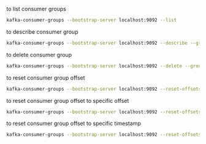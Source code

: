 

to list consumer groups
```bash
kafka-consumer-groups --bootstrap-server localhost:9092 --list
```

to describe consumer group
```bash
kafka-consumer-groups --bootstrap-server localhost:9092 --describe --group my-first-consumer-group
```

to delete consumer group
```bash
kafka-consumer-groups --bootstrap-server localhost:9092 --delete --group my-first-consumer-group
```

to reset consumer group offset
```bash
kafka-consumer-groups --bootstrap-server localhost:9092 --reset-offsets --group my-first-consumer-group --to-earliest --execute --topic test
```

to reset consumer group offset to specific offset
```bash
kafka-consumer-groups --bootstrap-server localhost:9092 --reset-offsets --group my-first-consumer-group --to-offset 0 --execute --topic test
```

to reset consumer group offset to specific timestamp
```bash
kafka-consumer-groups --bootstrap-server localhost:9092 --reset-offsets --group my-first-consumer-group --to-datetime "2020-01-01T00:00:00.000" --execute --topic test
```

